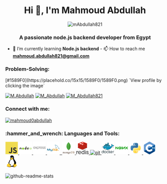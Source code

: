   <h1 align="center">Hi 👋, I'm Mahmoud Abdullah</h1>
<p align="center">
  <img
    src="https://komarev.com/ghpvc/?username=mAbdullah821&label=Profile%20views&color=0e75b6&style=flat"
    alt="mAbdullah821"
  />
</p>
<h3 align="center">A passionate node.js backend developer from Egypt</h3>

- 🌱 I’m currently learning **Node.js backend** - 📫 How to reach me
**mahmoud.abdullah821@gmail.com**

<h3 align="left">Problem-Solving:</h3>
[#1589F0](https://placehold.co/15x15/1589F0/1589F0.png) `View profile by clicking the image`
<p align="left">
  <a href="https://codeforces.com/profile/M.Abdullah" target="blank"
    ><img
      align="center"
      src="https://codeforces.org/s/10797/images/codeforces-sponsored-by-ton.png"
      alt="M.Abdullah"
      height="80"
      width="200"
  /></a>
  <a href="https://leetcode.com/M_Abdullah/" target="blank"
    ><img
      align="center"
      src="https://images.velog.io/images/yangju0411/post/3f0dd82a-65a6-4a2b-b138-5ce8e6087dd5/leetcode.png"
      alt="M_Abdullah"
      height="80"
      width="100"
  /></a>
  <a href="https://uhunt.onlinejudge.org/id/1000249" target="blank"
    ><img
      align="center"
      src="https://uhunt.onlinejudge.org/images/uva.png"
      alt="M_Abdullah821"
      height="80"
      width="80"
  /></a>
</p>

<h3 align="left">Connect with me:</h3>
<p align="left">
  <a href="https://linkedin.com/in/mahmoud0abdullah" target="blank"
    ><img
      align="center"
      src="https://raw.githubusercontent.com/rahuldkjain/github-profile-readme-generator/master/src/images/icons/Social/linked-in-alt.svg"
      alt="mahmoud0abdullah"
      height="30"
      width="40"
  /></a>
</p>

<h3 align="left">:hammer_and_wrench: Languages and Tools:</h3>
<p align="left">
  <a
    href="https://developer.mozilla.org/en-US/docs/Web/JavaScript"
    target="_blank"
    rel="noreferrer"
  >
    <img
      src="https://raw.githubusercontent.com/devicons/devicon/master/icons/javascript/javascript-original.svg"
      alt="javascript"
      width="40"
      height="40"
    />
  </a>

  <a href="https://nodejs.org" target="_blank" rel="noreferrer">
    <img
      src="https://raw.githubusercontent.com/devicons/devicon/master/icons/nodejs/nodejs-original-wordmark.svg"
      alt="nodejs"
      width="40"
      height="40"
    />
  </a>

  <a href="https://expressjs.com" target="_blank" rel="noreferrer">
    <img
      src="https://raw.githubusercontent.com/devicons/devicon/master/icons/express/express-original-wordmark.svg"
      alt="express"
      width="40"
      height="40"
    />
  </a>

  <a href="https://www.mysql.com/" target="_blank" rel="noreferrer">
    <img
      src="https://github.com/devicons/devicon/blob/master/icons/mysql/mysql-original-wordmark.svg"
      title="MySQL"
      alt="MySQL"
      width="40"
      height="40"
    />&nbsp;
  </a>

  <a href="https://www.mongodb.com/" target="_blank" rel="noreferrer">
    <img
      src="https://raw.githubusercontent.com/devicons/devicon/master/icons/mongodb/mongodb-original-wordmark.svg"
      alt="mongodb"
      width="40"
      height="40"
    />
  </a>

  <a href="https://redis.io" target="_blank" rel="noreferrer">
    <img
      src="https://raw.githubusercontent.com/devicons/devicon/master/icons/redis/redis-original-wordmark.svg"
      alt="redis"
      width="40"
      height="40"
    />
  </a>

  <a href="https://git-scm.com/" target="_blank" rel="noreferrer">
    <img
      src="https://www.vectorlogo.zone/logos/git-scm/git-scm-icon.svg"
      alt="git"
      width="40"
      height="40"
    />
  </a>

  <a href="https://www.docker.com/" target="_blank" rel="noreferrer">
    <img
      src="https://raw.githubusercontent.com/devicons/devicon/master/icons/docker/docker-original-wordmark.svg"
      alt="docker"
      width="40"
      height="40"
    />
  </a>

  <a href="https://www.nginx.com" target="_blank" rel="noreferrer">
    <img
      src="https://raw.githubusercontent.com/devicons/devicon/master/icons/nginx/nginx-original.svg"
      alt="nginx"
      width="40"
      height="40"
    />
  </a>

  <a href="https://www.python.org" target="_blank" rel="noreferrer">
    <img
      src="https://raw.githubusercontent.com/devicons/devicon/master/icons/python/python-original.svg"
      alt="python"
      width="40"
      height="40"
    />
  </a>

  <a href="https://www.w3schools.com/cpp/" target="_blank" rel="noreferrer">
    <img
      src="https://raw.githubusercontent.com/devicons/devicon/master/icons/cplusplus/cplusplus-original.svg"
      alt="cplusplus"
      width="40"
      height="40"
    />
  </a>

  <a href="https://www.linux.org/" target="_blank" rel="noreferrer">
    <img
      src="https://raw.githubusercontent.com/devicons/devicon/master/icons/linux/linux-original.svg"
      alt="linux"
      width="40"
      height="40"
    />
  </a>
</p>

<picture>
<img width='40%' alt="github-readme-stats" src="https://github-readme-stats.vercel.app/api?username=mAbdullah821&show_icons=true&hide_border=true&hide=contribs&theme=github_dark">
 </picture>

